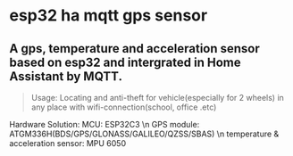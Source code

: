 # esp32 ha mqtt gps sensor
## A gps, temperature and acceleration sensor based on esp32 and intergrated in Home Assistant by MQTT.
>Usage: Locating and anti-theft for vehicle(especially for 2 wheels) in any place with wifi-connection(school, office .etc)

Hardware Solution:
MCU: ESP32C3 \n
GPS module: ATGM336H(BDS/GPS/GLONASS/GALILEO/QZSS/SBAS) \n
temperature & acceleration sensor: MPU 6050
